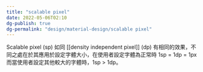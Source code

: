 ```yaml
---
title: "scalable pixel"
date: 2022-05-06T02:10
dg-publish: true
dg-permalink: "design/material-design/scalable pixel"
---
```

Scalable pixel (sp) 如同 [[density independent pixel]] (dp) 有相同的效果，不同之處在於其應用於設定字體大小，在使用者設定字體為正常時 1sp = 1dp = 1px 而當使用者設定其他較大的字體時，1sp > 1dp。